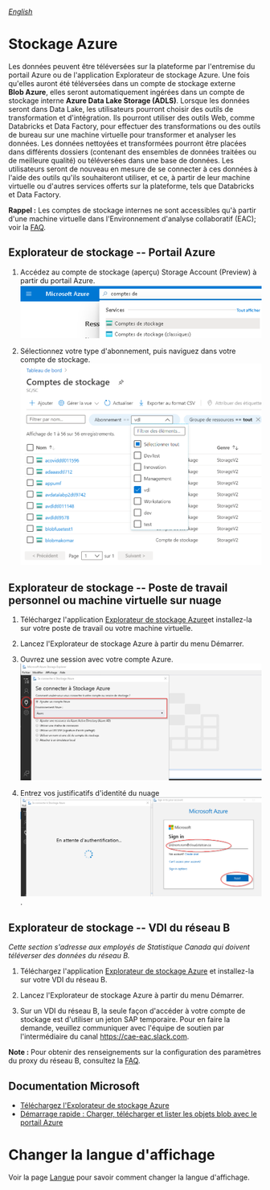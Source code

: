 _[English](../en/AzureStorage.md)_
# Stockage Azure


Les données peuvent être téléversées sur la plateforme par l'entremise du portail Azure ou de l'application Explorateur de stockage Azure. Une
fois qu'elles auront été téléversées dans un compte de stockage externe **Blob Azure**, elles seront automatiquement ingérées dans un compte de
stockage interne **Azure Data Lake Storage (ADLS)**. Lorsque les données seront dans Data Lake, les utilisateurs pourront choisir des outils de
transformation et d'intégration. Ils pourront utiliser des outils Web, comme Databricks et Data Factory, pour effectuer des transformations ou
des outils de bureau sur une machine virtuelle pour transformer et analyser les données. Les données nettoyées et transformées pourront
être placées dans différents dossiers (contenant des ensembles de données traitées ou de meilleure qualité) ou téléversées dans une base
de données. Les utilisateurs seront de nouveau en mesure de se connecter à ces données à l'aide des outils qu'ils souhaiteront utiliser, et ce, à
partir de leur machine virtuelle ou d'autres services offerts sur la plateforme, tels que Databricks et Data Factory.

**Rappel :** Les comptes de stockage internes ne sont accessibles qu'à partir d'une machine virtuelle dans l'Environnement d'analyse
collaboratif (EAC); voir la [FAQ](FAQ.md).

## Explorateur de stockage -- Portail Azure


1.  Accédez au compte de stockage (aperçu) Storage Account (Preview)     à partir du portail Azure.
    ![StorageExplorerSearch](images/StorageExplorerSearchPortal.png)

2.  Sélectionnez votre type d'abonnement, puis naviguez dans votre     compte de stockage.
 ![StorageExplorerPortal](images/StorageExplorerPortalPreview.PNG)

## Explorateur de stockage -- Poste de travail personnel ou machine virtuelle sur nuage


1.  Téléchargez l'application [Explorateur de stockage Azure](https://azure.microsoft.com/fr-ca/features/storage-explorer/)et installez-la sur votre poste de travail ou votre machine virtuelle.

2.  Lancez l'Explorateur de stockage Azure à partir du menu Démarrer.

3.  Ouvrez une session avec votre compte Azure.
 ![Connect using Azure Account](images/AzureStorageConnectionCloudVM1.png)

4.  Entrez vos justificatifs d'identité du nuage![Use your Cloud  Credentials](images/AzureStorageConnectionCloudVM2.png).

## Explorateur de stockage -- VDI du réseau B


*Cette section s'adresse aux employés de Statistique Canada qui doivent
téléverser des données du réseau B.*

1.  Téléchargez l'application [Explorateur de stockage Azure](https://azure.microsoft.com/fr-fr/features/storage-explorer/) et installez-la sur votre VDI du réseau B.

2.  Lancez l'Explorateur de stockage Azure à partir du menu Démarrer.

3.  Sur un VDI du réseau B, la seule façon d'accéder à votre compte de stockage est d'utiliser un jeton SAP temporaire. Pour en faire la demande, veuillez communiquer avec l'équipe de soutien par l'intermédiaire du canal https://cae-eac.slack.com.

**Note :** Pour obtenir des renseignements sur la configuration des paramètres du proxy du réseau B, consultez la
[FAQ](FAQ.md).

## Documentation Microsoft


- [Téléchargez l'Explorateur de stockage Azure](https://azure.microsoft.com/fr-fr/features/storage-explorer/)
- [Démarrage rapide : Charger, télécharger et lister les objets blob avec le portail Azure](https://docs.microsoft.com/fr-fr/azure/storage/blobs/storage-quickstart-blobs-portal)

# Changer la langue d'affichage
Voir la page [Langue](Langue.md) pour savoir comment changer la langue d'affichage.

